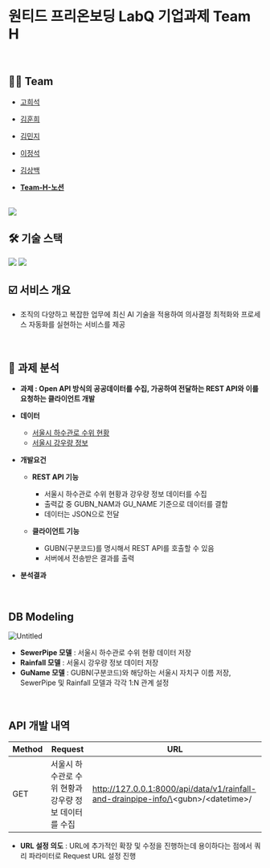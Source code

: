 # 원티드 프리온보딩 LabQ 기업과제 Team H

<br>

## 👩‍💻 Team
- [고희석](https://github.com/GoHeeSeok00)
- [김훈희](https://github.com/nmdkims)
- [김민지](https://github.com/my970524)
- [이정석](https://github.com/sxxk2)
- [김상백](https://github.com/tkdqor)

- **[Team-H-노션](https://www.notion.so/pre-onboarding-3rd-team-H-03162526802541328690696ec4588fdd)**

<br>

<img src="https://img.shields.io/badge/프로젝트 진행 기간 2022.06.28 ~ 2022.07.01-D3D3D3?style=for-the-badge">

<br>

## 🛠 기술 스택

<img src="https://img.shields.io/badge/Python-3776AB?style=for-the-badge&logo=Python&logoColor=white">

<img src="https://img.shields.io/badge/Django-092E20?style=for-the-badge&logo=Django&logoColor=white">

<br>

## :ballot_box_with_check: 서비스 개요
- 조직의 다양하고 복잡한 업무에 최신 AI 기술을 적용하여 의사결정 최적화와 프로세스 자동화를 실현하는 서비스를 제공


<br>

## 📌 과제 분석
- **과제 : Open API 방식의 공공데이터를 수집, 가공하여 전달하는 REST API와 이를 요청하는 클라이언트 개발**

- **데이터**
  - [서울시 하수관로 수위 현황](https://data.seoul.go.kr/dataList/OA-2527/S/1/datasetView.do)
  - [서울시 강우량 정보](http://data.seoul.go.kr/dataList/OA-1168/S/1/datasetView.do)

- **개발요건**
  - **REST API 기능**
    - 서울시 하수관로 수위 현황과 강우량 정보 데이터를 수집
    - 출력값 중 GUBN_NAM과 GU_NAME 기준으로 데이터를 결합
    - 데이터는 JSON으로 전달

  - **클라이언트 기능**
    - GUBN(구분코드)를 명시해서 REST API를 호출할 수 있음
    - 서버에서 전송받은 결과를 출력

- **분석결과**


<br>


## DB Modeling
![Untitled](https://user-images.githubusercontent.com/95380638/176635745-467ca0d2-c75f-44b5-9607-28202a1dd657.png)
- **SewerPipe 모델** : 서울시 하수관로 수위 현황 데이터 저장
- **Rainfall 모델** : 서울시 강우량 정보 데이터 저장
- **GuName 모델** : GUBN(구분코드)와 해당하는 서울시 자치구 이름 저장, SewerPipe 및 Rainfall 모델과 각각 1:N 관계 설정


<br>

## API 개발 내역
| Method | Request                                               | URL                                                                              |
|--------|-------------------------------------------------------|----------------------------------------------------------------------------------|
| GET    | 서울시 하수관로 수위 현황과 강우량 정보 데이터를 수집 | http://127.0.0.1:8000/api/data/v1/rainfall-and-drainpipe-info/\<gubn\>/\<datetime\>/ |

- **URL 설정 의도** : URL에 추가적인 확장 및 수정을 진행하는데 용이하다는 점에서 쿼리 파라미터로 Request URL 설정 진행
